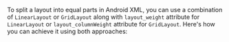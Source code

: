 To split a layout into equal parts in Android XML, you can use a combination of `LinearLayout` or `GridLayout` along with `layout_weight` attribute for `LinearLayout` or `layout_columnWeight` attribute for `GridLayout`. Here's how you can achieve it using both approaches:

